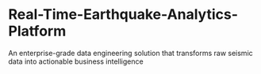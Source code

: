 # Real-Time-Earthquake-Analytics-Platform
An enterprise-grade data engineering solution that transforms raw seismic data into actionable business intelligence

